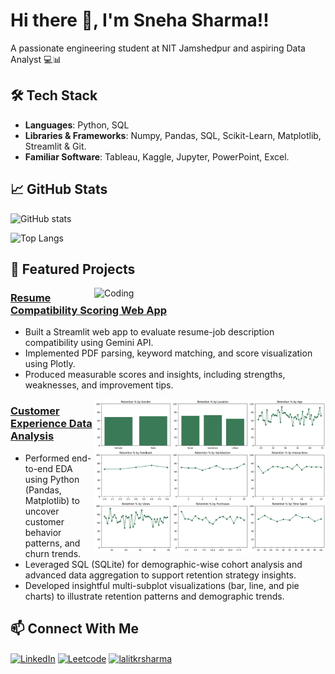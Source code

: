 # Hi there 👋, I'm Sneha Sharma!!
A passionate engineering student at NIT Jamshedpur and aspiring Data Analyst 💻📊
## 🛠️ Tech Stack
- **Languages**: Python, SQL
- **Libraries & Frameworks**: Numpy, Pandas, SQL, Scikit-Learn, Matplotlib, Streamlit & Git. 
- **Familiar Software**: Tableau, Kaggle, Jupyter, PowerPoint, Excel.

## 📈 GitHub Stats

![GitHub stats](https://github-readme-stats.vercel.app/api?username=thesnehasharma&show_icons=true&theme=radical)

![Top Langs](https://github-readme-stats.vercel.app/api/top-langs/?username=thesnehasharma&layout=compact)

## 📌 Featured Projects

<img align="right" alt="Coding" width="370" src="https://github.com/TheSnehaSharma/Resume_Compatibility_Screening/blob/main/media/Screenshot%202025-05-01%20150454.png">

### [Resume Compatibility Scoring Web App](cvscore.streamlit.app)
- Built a Streamlit web app to evaluate resume-job description compatibility using Gemini API.
-	Implemented PDF parsing, keyword matching, and score visualization using Plotly.
-	Produced measurable scores and insights, including strengths, weaknesses, and improvement tips.
  
<img align="right" alt="Coding" width="370" src="https://github.com/TheSnehaSharma/Customer_Experience_SQL_Analysis/blob/main/media/retention_graphs.png">

### [Customer Experience Data Analysis](https://github.com/TheSnehaSharma/Customer_Experience_SQL_Analysis)
- Performed end-to-end EDA using Python (Pandas, Matplotlib) to uncover customer behavior patterns, and churn trends.
-	Leveraged SQL (SQLite) for demographic-wise cohort analysis and advanced data aggregation to support retention strategy insights.
-	Developed insightful multi-subplot visualizations (bar, line, and pie charts) to illustrate retention patterns and demographic trends.

## 📫 Connect With Me
<p align="left">
<a href="https://linkedin.com/in/devsnehasharma" target="blank"><img align="center" src="https://raw.githubusercontent.com/rahuldkjain/github-profile-readme-generator/master/src/images/icons/Social/linked-in-alt.svg" alt="LinkedIn" height="30" width="40" /></a>
<a href="https://www.leetcode.com/thesnehasharma/" target="blank"><img align="center" src="https://raw.githubusercontent.com/rahuldkjain/github-profile-readme-generator/master/src/images/icons/Social/leet-code.svg" alt="Leetcode" height="30" width="40" /></a>
<a href="https://x.com/devsnehasharma" target="blank"><img align="center" src="https://raw.githubusercontent.com/rahuldkjain/github-profile-readme-generator/master/src/images/icons/Social/twitter.svg" alt="lalitkrsharma" height="30" width="40" /></a>
</p>

